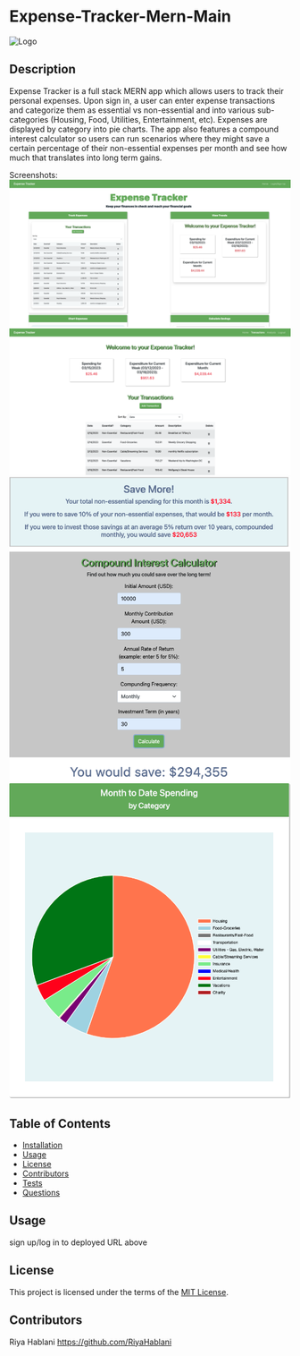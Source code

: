 # Expense-Tracker-Mern-Main
![Logo](https://camo.githubusercontent.com/a4426cbe5c21edb002526331c7a8fbfa089e84a550567b02a0d829a98b136ad0/68747470733a2f2f696d672e736869656c64732e696f2f62616467652f4c6963656e73652d4d49542d79656c6c6f772e737667)
## Description
Expense Tracker is a full stack MERN app which allows users to track their personal expenses. Upon sign in, a user can enter expense transactions and categorize them as essential vs non-essential and into various sub-categories (Housing, Food, Utilities, Entertainment, etc). Expenses are displayed by category into pie charts. The app also features a compound interest calculator so users can run scenarios where they might save a certain percentage of their non-essential expenses per month and see how much that translates into long term gains.

Screenshots:
![App Screenshot](client/public/images/appScreenshot1.png)
![App Screenshot](client/public/images/appScreenshot2.png)
![App Screenshot](client/public/images/appScreenshot3.png)
![App Screenshot](client/public/images/appScreenshot4.png)

## Table of Contents
- [Installation](#installation)
- [Usage](#usage)
- [License](#license)
- [Contributors](#contributors)
- [Tests](#tests)
- [Questions](#questions)

## Usage

sign up/log in to deployed URL above

## License

This project is licensed under the terms of the [MIT License](./LICENSE).

## Contributors
 Riya Hablani https://github.com/RiyaHablani
  
